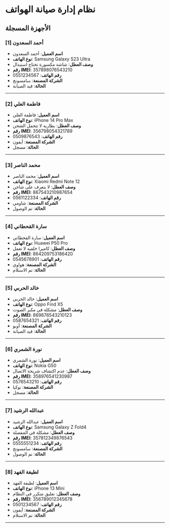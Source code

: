 # نظام إدارة صيانة الهواتف

## الأجهزة المسجلة

### [1] أحمد السعدون
- **اسم العميل**: أحمد السعدون
- **نوع الهاتف**: Samsung Galaxy S23 Ultra
- **وصف العطل**: شاشة مكسورة تحتاج استبدال
- **رقم IMEI**: 357898076543210
- **رقم الهاتف**: 0551234567
- **الشركة المصنعة**: سامسونج
- **الحالة**: قيد الصيانة
---

### [2] فاطمة العلي
- **اسم العميل**: فاطمة العلي
- **نوع الهاتف**: iPhone 14 Pro Max
- **وصف العطل**: بطارية لا تتحمل الشحن
- **رقم IMEI**: 356798054321789
- **رقم الهاتف**: 0509876543
- **الشركة المصنعة**: آيفون
- **الحالة**: مسجل
---

### [3] محمد الناصر
- **اسم العميل**: محمد الناصر
- **نوع الهاتف**: Xiaomi Redmi Note 12
- **وصف العطل**: لا يتعرف على شاحن
- **رقم IMEI**: 867543210987654
- **رقم الهاتف**: 0561122334
- **الشركة المصنعة**: شاومي
- **الحالة**: تم الوصول
---

### [4] سارة القحطاني
- **اسم العميل**: سارة القحطاني
- **نوع الهاتف**: Huawei P50 Pro
- **وصف العطل**: كاميرا خلفية لا تعمل
- **رقم IMEI**: 864209753186420
- **رقم الهاتف**: 0545678901
- **الشركة المصنعة**: هواوي
- **الحالة**: تم الاستلام
---

### [5] خالد الحربي
- **اسم العميل**: خالد الحربي
- **نوع الهاتف**: Oppo Find X5
- **وصف العطل**: مشكلة في مكبر الصوت
- **رقم IMEI**: 869876543210123
- **رقم الهاتف**: 0587654321
- **الشركة المصنعة**: أوبو
- **الحالة**: قيد الصيانة
---

### [6] نورة الشمري
- **اسم العميل**: نورة الشمري
- **نوع الهاتف**: Nokia G50
- **وصف العطل**: عدم اكتشاف شريحة الاتصال
- **رقم IMEI**: 358976541230987
- **رقم الهاتف**: 0576543210
- **الشركة المصنعة**: نوكيا
- **الحالة**: مسجل
---

### [7] عبدالله الرشيد
- **اسم العميل**: عبدالله الرشيد
- **نوع الهاتف**: Samsung Galaxy Z Fold4
- **وصف العطل**: مشكلة في المفصلة
- **رقم IMEI**: 357812349876543
- **رقم الهاتف**: 0555551234
- **الشركة المصنعة**: سامسونج
- **الحالة**: تم الوصول
---

### [8] لطيفة الفهد
- **اسم العميل**: لطيفة الفهد
- **نوع الهاتف**: iPhone 13 Mini
- **وصف العطل**: تعليق متكرر في النظام
- **رقم IMEI**: 356789012345678
- **رقم الهاتف**: 0501234567
- **الشركة المصنعة**: آيفون
- **الحالة**: تم الاستلام
---
